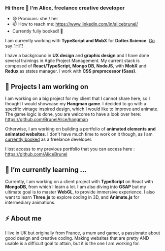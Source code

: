 ### Hi there 👋 I'm Alice, freelance creative developer
- 😄 Pronouns: she / her
- 📫 How to reach me: https://www.linkedin.com/in/alicebrunel/
- Currently fully booked! 🎉

I am currently working with **TypeScript and MobX** for **Dotter.Science**. [Go say "Hi"!](https://www.dotter.science/)

I have a background in **UX design** and **graphic design** and I have done several trainings in Agile Project Management. My current stack is composed of **React/TypeScript, Mongo DB, NodeJS**, with **MobX** and **Redux** as states manager. I work with **CSS preprocessor (Sass)**.

## 🔭 Projects I am working on
I am working on a big project for my client that I cannot share here, so I thought I would showcase my **Hangman game**. I decided to go with a specific vintage inspired design, which I would like to improve and animate. The game logic is done, you are welcome to have a look over here: https://github.com/BrunelAlice/hangman

Otherwise, I am working on building a portfolio of **animated elements and animated websites**. I don't have much time to work on it though, as I am <ins>currently booked</ins> as a freelance developer.

I lost access to my previous portfolio that you can access here : https://github.com/AliceBrunel

## 🌱 I’m currently learning ...
Currently, I am working on a client project with **TypeScript** on React with **MongoDB**, from which I learn a lot. I am also diving into **GSAP** but my ultimate goal is to master **WebGL**, to provide immersive experience. I also want to learn **Three.js** to explore coding in 3D, and **Animate.js** for intermediary animations.

## ⚡ About me
I live in UK but originally from France, a mum and gamer, a passionate about good design and creative coding. Making websites that are pretty AND usable is a difficult goal to attain, but it is the one I am working for.
